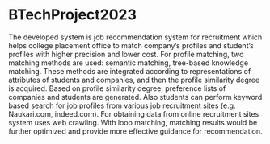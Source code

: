 # BTechProject2023
The developed system is job recommendation system for recruitment which helps college placement office to match company’s profiles and student’s profiles with higher precision and lower cost. For profile matching, two matching methods are used: semantic matching, tree-based knowledge matching. These methods are integrated according to representations of attributes of students and companies, and then the profile similarity degree is acquired. Based on profile similarity degree, preference lists of companies and students are generated. Also students can perform keyword based search for job profiles from various job recruitment sites (e.g. Naukari.com, indeed.com). For obtaining data from online recruitment sites system uses web crawling. With loop matching, matching results would be further optimized and provide more effective guidance for recommendation.
